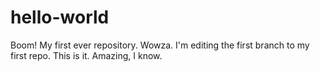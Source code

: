 # hello-world
Boom! My first ever repository. Wowza.
I'm editing the first branch to my first repo. This is it. Amazing, I know.
